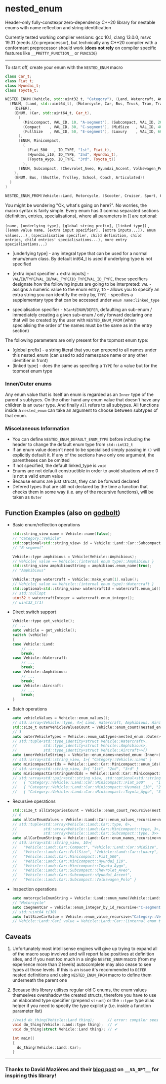 # nested_enum

Header-only fully-constexpr zero-dependency C++20 library for nestable enums with name reflection and string identification 

Currently tested working compiler versions: gcc 10.1, clang 13.0.0, msvc 19.31 (needs /Zc:preprocessor), but technically any C++20 compiler with a conformant preprocessor should work (**does not rely** on compiler specific features like `__PRETTY_FUNCTION__` or `FUNCSIG`)

---
To start off, create your enum with the `NESTED_ENUM` macro
```c++
class Car_t;
class Fiat_t;
class Hyundai_t;
class Toyota_t;

NESTED_ENUM((Vehicle, std::uint32_t, "Category"), (Land, Watercraft, Amphibious, Aircraft),
  (ENUM, (Land, std::uint64_t), (Motorcycle, Car, Bus, Truck, Tram, Train), 
    (DEFER),
    (ENUM, (Car, std::uint64_t, Car_t),
      (
        (Minicompact, VAL_ID, 10, "A-segment"), (Subcompact, VAL_ID, 20, "B-segment"),
        (Compact    , VAL_ID, 30, "C-segment"), (MidSize   , VAL_ID, 40, "D-segment"), 
        (FullSize   , VAL_ID, 50, "E-segment"), (Luxury    , VAL_ID, 60, "F-segment")
      ),
      (ENUM, Minicompact,
        (
          (Fiat_500   , ID_TYPE, "1st", Fiat_t), 
          (Hyundai_i10, ID_TYPE, "2nd", Hyundai_t), 
          (Toyota_Aygo, ID_TYPE, "3rd", Toyota_t))
        ),
      (ENUM, Subcompact, (Chevrolet_Aveo, Hyundai_Accent, Volkswagen_Polo))
    ),
    (ENUM, Bus, (Shuttle, Trolley, School, Coach, Articulated))
  )  
)

NESTED_ENUM_FROM(Vehicle::Land, Motorcycle, (Scooter, Cruiser, Sport, OffRoad))
```
You might be wondering "Ok, what's going on here?". No worries, the macro syntax is fairly simple. Every enum has 3 comma separated sections (definition, entries, specialisations), where all parameters in [] are optional: 

`(name, [underlying type], [global string prefix], [linked type])` , `((enum value name, [extra input specifier], [extra inputs...]), enum values...)` , `(specialisation specifier, child definition, child entries, child entries' specialisations...), more entry specialisations...)`

 - [underlying type] - any integral type that can be used for a normal enum/enum class. By default int64_t is used if underlying type is not specified 

 - [extra input specifier + extra inputs] - `VAL`/`ID`/`TYPE`/`VAL_ID`/`VAL_TYPE`/`ID_TYPE`/`VAL_ID_TYPE`, these specifiers designate how the following inputs are going to be interpreted: `VAL` - assigns a numeric value to the enum entry, `ID` - allows you to specify an extra string you can identify the entry by, `TYPE` - specifies a supplementary type that can be accessed under *`enum name`*::`linked_type`
 - specialisation specifier - *`blank`*/`ENUM`/`DEFER`, defaulting an sub-enum / immediately creating a given sub-enum / only forward declaring one that will be created by the user with `NESTED_ENUM_FROM` (when specialising the order of the names must be the same as in the entry section)

The following parameters are only present for the topmost enum type:
 - [global prefix] - a string literal that you can prepend to all names under this nested_enum (can used to add namespace name or any other identifier in front)
 - [linked type] - does the same as specifing a `TYPE` for a value but for the topmost enum type

### Inner/Outer enums
Any enum value that is itself an enum is regarded as an `Inner` type of the parent's subtypes. On the other hand any enum value that doesn't have any children is an `Outer` type. And finally `All` refers to all subtypes. All functions inside a `nested_enum` can take an argument to choose between subtypes of that enum.

### Miscelaneous Information
 * You can define `NESTED_ENUM_DEFAULT_ENUM_TYPE` before including the header to change the default enum type from `std::int32_t`
 * If an enum value doesn't need to be specialised simply passing in `()` will explicitly default it. If any of the sections have only one argument, the parentheses can be omitted
 * If not specified, the default linked_type is `void`
 * Enums are not default constructible in order to avoid situations where 0 is not a valid enum value
 * Because enums are just structs, they can be forward declared
 * Defered types that are still not declared by the time a function that checks them in some way (i.e. any of the recursive functions), will be taken as `Outer`

## Function Examples (also on [godbolt](https://godbolt.org/z/oEvae49Yh))
 - Basic enum/reflection operations

	```c++
	std::string_view name = Vehicle::name(false); 
	// "Category::Vehicle"
	std::optional<std::string_view> id = Vehicle::Land::Car::Subcompact::id();
	// "B-segment"

	Vehicle::type amphibious = Vehicle(Vehicle::Amphibious);
	// Vehicle{ value == Vehicle::(internal enum type)::Amphibious }
	std::string_view amphibiousString = amphibious.enum_name(true);
	// "Amphibious"

	Vehicle::type watercraft = Vehicle::make_enum(1).value();
	// Vehicle{ value == Vehicle::(internal enum type)::Watercraft }
	std::optional<std::string_view> watercraftId = watercraft.enum_id();
	// std::nullopt
	uint32_t watercraftInteger = watercraft.enum_integer();
	// uint32_t(1)
	```

 - Direct switch support
	```c++
	Vehicle::type get_vehicle();
	// ...
	auto vehicle = get_vehicle();
	switch (vehicle)
	{
	case Vehicle::Land:
		// ...
		break;
	case Vehicle::Watercraft:
		// ...
		break;
	case Vehicle::Amphibious:
		// ...
		break;
	case Vehicle::Aircraft:
		// ...
		break;
	}
	```

 - Batch operations
	```c++
	auto vehicleValues = Vehicle::enum_values();
	// std::array<Vehicle::type, 4>{ Land, Watercraft, Amphibious, Aircraft }
	std::size_t outerVehicleValuesCount = Vehicle::enum_count(nested_enum::Outer);
	// 3
	auto outerVehicleTypes = Vehicle::enum_subtypes<nested_enum::Outer>();
	// std::tuple<std::type_identity<struct Vehicle::Watercraft>, 
	//            std::type_identity<struct Vehicle::Amphibious>, 
	//            std::type_identity<struct Vehicle::Aircraft>>{}
	auto innerVehicleStrings = Vehicle::enum_names<nested_enum::Inner>(false);
	// std::array<std::string_view, 1>{ "Category::Vehicle::Land" }
	auto minicompactCarIds = Vehicle::Land::Car::Minicompact::enum_ids();
	// std::array<std::string_view, 3>{ "1st", "2nd", "3rd" }
	auto minicompactCarStringsAndIds = Vehicle::Land::Car::Minicompact::enum_names_and_ids();
	// std::array<std::pair<std::string_view, std::optional<std::string_view>>, 3>{ 
	//   { "Category::Vehicle::Land::Car::Minicompact::Fiat_500"   , "1st" }, 
	//   { "Category::Vehicle::Land::Car::Minicompact::Hyundai_i10", "2nd" }, 
	//   { "Category::Vehicle::Land::Car::Minicompact::Toyota_Aygo", "3rd" } }
	```

 - Recursive operations
	```c++
	std::size_t allCategoriesCount = Vehicle::enum_count_recursive(nested_enum::Inner);
	// 6
	auto allCarEnumValues = Vehicle::Land::Car::enum_values_recursive<nested_enum::All>();
	// std::tuple<std::array<Vehicle::Land::Car::type, 6>,
	//            std::array<Vehicle::Land::Car::Minicompact::type, 3>,
	//            std::array<Vehicle::Land::Car::Subcompact::type, 3>>
	auto allCarEnumStrings = Vehicle::Land::Car::enum_names_recursive<nested_enum::Outer>();
	// std::array<std::string_view, 10>{  
	//   "Vehicle::Land::Car::Compact", "Vehicle::Land::Car::MidSize", 
	//   "Vehicle::Land::Car::FullSize", "Vehicle::Land::Car::Luxury", 
	//   "Vehicle::Land::Car::Minicompact::Fiat_500",
	//   "Vehicle::Land::Car::Minicompact::Hyundai_i10",
	//   "Vehicle::Land::Car::Minicompact::Toyota_Aygo", 
	//   "Vehicle::Land::Car::Subcompact::Chevrolet_Aveo",
	//   "Vehicle::Land::Car::Subcompact::Hyundai_Accent", 
	//   "Vehicle::Land::Car::Subcompact::Volkswagen_Polo" }
	```

 - Inspection operations
	```c++
	auto motorcycleEnumString = Vehicle::Land::enum_name(Vehicle::Land::Motorcycle, true);
	// "Motorcycle"
	auto CSegmentCar = Vehicle::enum_integer_by_id_recursive<"C-segment">();
	// std::uint64_t(30)
	auto fullSizeCarValue = Vehicle::enum_value_recursive<"Category::Vehicle::Land::Car::FullSize">();
	// Vehicle::Land::Car{ value = Vehicle::Land::Car::(internal enum type)::FullSize }
	```

## Caveats
 1. Unfortunately most intellisense engines will give up trying to expand all of the macro soup involved and will report false positives at definition sites, and if you nest too much in a single `NESTED_ENUM` macro (from my experience more than 2 levels) autocomplete may also cease to see types at those levels. If this is an issue it's recommended to `DEFER` nested definitions and using `NESTED_ENUM_FROM` macro to define them underneath the parent one

 2. Because this library utilises regular old C enums, the enum values themselves overshadow the created structs, therefore you have to use an elaborated type specifier (prepend `struct`) or the `::type` type alias helper if you need to specify the type explictly (i.e. inside a function parameter list)
	```c++
	//void do_thing(Vehicle::Land thing);      // error: compiler sees Vehicle::(internal enum type)::Land
	void do_thing(Vehicle::Land::type thing);  // ✔
	void do_thing(struct Vehicle::Land thing); // ✔

	int main()
	{
	  do_thing(Vehicle::Land::Car);
	}
	```
---
### Thanks to David Mazières and their [blog post](https://www.scs.stanford.edu/~dm/blog/va-opt.html) on `__VA_OPT__` for inspiring this library!
